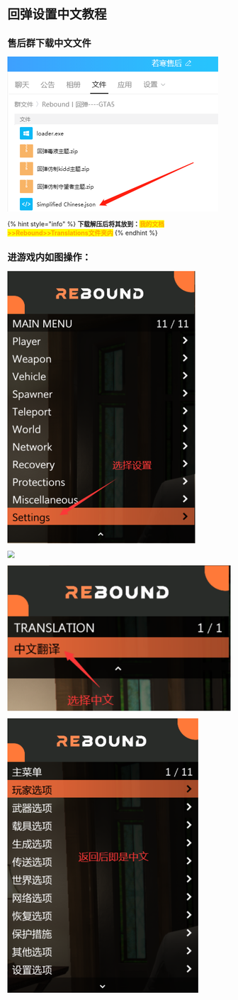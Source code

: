 # 回弹设置中文教程

## **售后群下载中文文件**

****![](<../../.gitbook/assets/image (9) (1) (1) (1) (1).png>)****

{% hint style="info" %}
**下载解压后将其放到：**<mark style="color:orange;">**我的文档>>Rebound>>Translations文件夹内**</mark>
{% endhint %}

## **进游戏内如图操作：**

![](<../../.gitbook/assets/image (43) (1) (1) (1) (1).png>)

![](../../.gitbook/assets/09630e9e9a71f974706587dff25455ac\_spaces%2F7YXEHggLzaiKwZjRSOD4%2Fuploads%2F5rxo6crBKKjolcceSZ3B%2Fimage%20\(1\)\_alt=media\&token=8eeb4b3b-83a9-451b-b695-ba7a3a43905c.png)

![](<../../.gitbook/assets/image (2).png>)

![](<../../.gitbook/assets/image (42) (1) (1) (1).png>)
